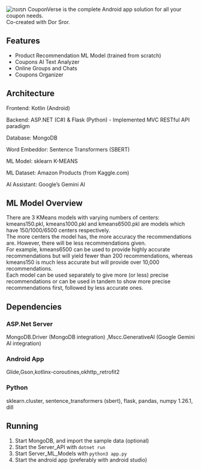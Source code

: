 ![תמונה](https://github.com/user-attachments/assets/3ee4a530-ad48-45c1-831c-9b9d87a85aaa)
CouponVerse is the complete Android app solution for all your coupon needs.  
Co-created with Dor Sror. 

## Features
- Product Recommendation ML Model (trained from scratch)
- Coupons AI Text Analyzer
- Online Groups and Chats
- Coupons Organizer

## Architecture 
Frontend: Kotlin (Android)

Backend: ASP.NET (C#) & Flask (Python) - Implemented MVC RESTful API paradigm

Database: MongoDB 

Word Embeddor: Sentence Transformers (SBERT) 

ML Model: sklearn K-MEANS 

ML Dataset: Amazon Products (from Kaggle.com) 

AI Assistant: Google’s Gemini AI 

## ML Model Overview  
There are 3 KMeans models with varying numbers of centers: kmeans150.pkl, kmeans1000.pkl and kmeans6500.pkl are models which have 150/1000/6500 centers respectively.  
The more centers the model has, the more accuracy the recommendations are. However, there will be less recommendations given.  
For example, kmeans6500 can be used to provide highly accurate recommendations but will yield fewer than 200 recommendations, whereas kmeans150 is much less accurate but will provide over 10,000 recommendations.  
Each model can be used separately to give more (or less) precise recommendations or can be used in tandem to show more precise recommendations first, followed by less accurate ones.

## Dependencies
### ASP.Net Server  
MongoDB.Driver (MongoDB integration)  ,Mscc.GenerativeAI (Google Gemini AI integration)  
### Android App 
Glide,Gson,kotlinx-coroutines,okhttp,,retrofit2
### Python
sklearn.cluster, sentence_transformers (sbert), flask, pandas, numpy 1.26.1, dill

## Running
1. Start MongoDB, and import the sample data (optional)
2. Start the Server_API with `dotnet run`
3. Start Server_ML_Models with `python3 app.py`
4. Start the android app (preferably with android studio)





